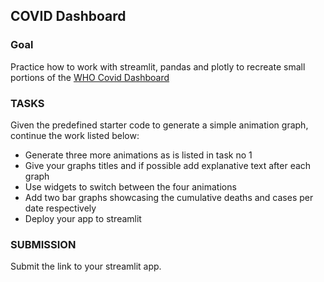 ## COVID Dashboard

### Goal
Practice how to work with streamlit, pandas and plotly to recreate small portions of the [WHO Covid Dashboard](https://covid19.who.int/)

### TASKS
Given the predefined starter code to generate a simple animation graph, continue the work listed below:
* Generate three more animations as is listed in task no 1
* Give your graphs titles and if possible add explanative text after each graph
* Use widgets to switch between the four animations
* Add two bar graphs showcasing the cumulative deaths and cases per date respectively
* Deploy your app to streamlit

### SUBMISSION
Submit the link to your streamlit app.

